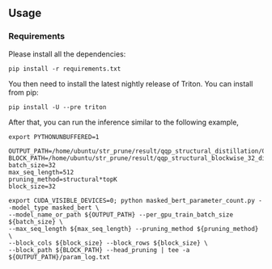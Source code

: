 ## Usage

### Requirements
Please install all the dependencies:
```
pip install -r requirements.txt
```
You then need to install the latest nightly release of Triton. You can install from pip:
```
pip install -U --pre triton
```

After that, you can run the inference similar to the following example,
```
export PYTHONUNBUFFERED=1

OUTPUT_PATH=/home/ubuntu/str_prune/result/qqp_structural_distillation/0.5/acc_and_f1best/
BLOCK_PATH=/home/ubuntu/str_prune/result/qqp_structural_blockwise_32_distillation/0.4
batch_size=32
max_seq_length=512
pruning_method=structural*topK
block_size=32

export CUDA_VISIBLE_DEVICES=0; python masked_bert_parameter_count.py --model_type masked_bert \
--model_name_or_path ${OUTPUT_PATH} --per_gpu_train_batch_size ${batch_size} \
--max_seq_length ${max_seq_length} --pruning_method ${pruning_method} \
--block_cols ${block_size} --block_rows ${block_size} \
--block_path ${BLOCK_PATH} --head_pruning | tee -a ${OUTPUT_PATH}/param_log.txt
```